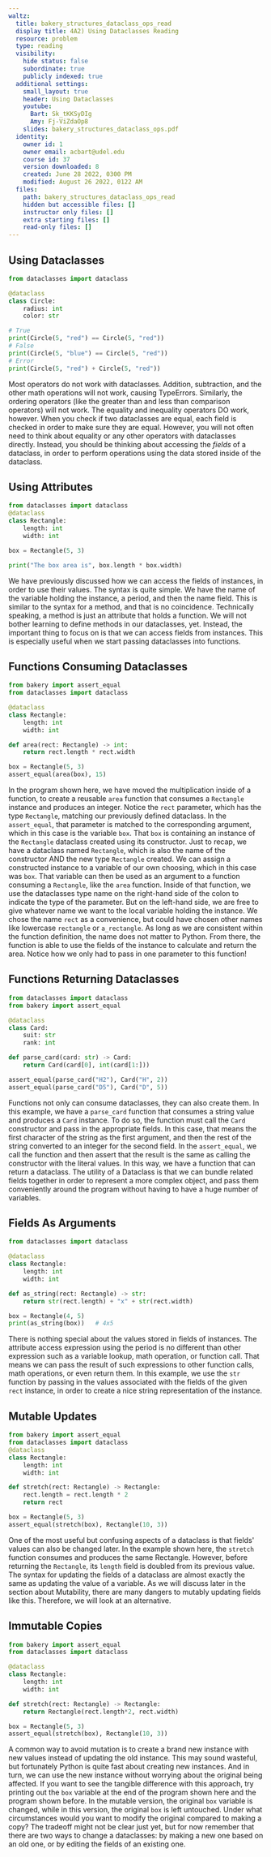 ```yaml
---
waltz:
  title: bakery_structures_dataclass_ops_read
  display title: 4A2) Using Dataclasses Reading
  resource: problem
  type: reading
  visibility:
    hide status: false
    subordinate: true
    publicly indexed: true
  additional settings:
    small_layout: true
    header: Using Dataclasses
    youtube:
      Bart: Sk_tKKSyDIg
      Amy: Fj-ViZdaOp8
    slides: bakery_structures_dataclass_ops.pdf
  identity:
    owner id: 1
    owner email: acbart@udel.edu
    course id: 37
    version downloaded: 8
    created: June 28 2022, 0300 PM
    modified: August 26 2022, 0122 AM
  files:
    path: bakery_structures_dataclass_ops_read
    hidden but accessible files: []
    instructor only files: []
    extra starting files: []
    read-only files: []
---
```

## Using Dataclasses

```python dataclass-operations
from dataclasses import dataclass

@dataclass
class Circle:
    radius: int
    color: str

# True
print(Circle(5, "red") == Circle(5, "red"))
# False
print(Circle(5, "blue") == Circle(5, "red"))
# Error
print(Circle(5, "red") + Circle(5, "red"))
```

Most operators do not work with dataclasses.
Addition, subtraction, and the other math operations will not work, causing TypeErrors.
Similarly, the ordering operators (like the greater than and less than comparison operators) will not work.
The equality and inequality operators DO work, however.
When you check if two dataclasses are equal, each field is checked in order to make sure they are equal.
However, you will not often need to think about equality or any other operators with dataclasses directly.
Instead, you should be thinking about accessing the *fields* of a dataclass, in order to perform operations using the data stored inside of the dataclass.

## Using Attributes

```python dataclass-attributes
from dataclasses import dataclass
@dataclass
class Rectangle:
    length: int
    width: int

box = Rectangle(5, 3)

print("The box area is", box.length * box.width)
```

We have previously discussed how we can access the fields of instances, in order to use their values.
The syntax is quite simple.
We have the name of the variable holding the instance, a period, and then the name field.
This is similar to the syntax for a method, and that is no coincidence.
Technically speaking, a method is just an attribute that holds a function.
We will not bother learning to define methods in our dataclasses, yet.
Instead, the important thing to focus on is that we can access fields from instances.
This is especially useful when we start passing dataclasses into functions.

## Functions Consuming Dataclasses

```python using-dataclasses
from bakery import assert_equal
from dataclasses import dataclass

@dataclass
class Rectangle:
    length: int
    width: int

def area(rect: Rectangle) -> int:
    return rect.length * rect.width

box = Rectangle(5, 3)
assert_equal(area(box), 15)
```

In the program shown here, we have moved the multiplication inside of a function, to create a reusable `area` function that consumes a `Rectangle` instance and produces an integer.
Notice the `rect` parameter, which has the type `Rectangle`, matching our previously defined dataclass.
In the `assert_equal`, that parameter is matched to the corresponding argument, which in this case is the variable `box`.
That `box` is containing an instance of the `Rectangle` dataclass created using its constructor.
Just to recap, we have a dataclass named `Rectangle`, which is also the name of the constructor AND the new type `Rectangle` created.
We can assign a constructed instance to a variable of our own choosing, which in this case was `box`.
That variable can then be used as an argument to a function consuming a `Rectangle`, like the `area` function.
Inside of that function, we use the dataclasses type name on the right-hand side of the colon to indicate the type of the parameter.
But on the left-hand side, we are free to give whatever name we want to the local variable holding the instance.
We chose the name `rect` as a convenience, but could have chosen other names like lowercase `rectangle` or `a_rectangle`.
As long as we are consistent within the function definition, the name does not matter to Python.
From there, the function is able to use the fields of the instance to calculate and return the area.
Notice how we only had to pass in one parameter to this function!

## Functions Returning Dataclasses

```python returning-dataclasses
from dataclasses import dataclass
from bakery import assert_equal

@dataclass
class Card:
    suit: str
    rank: int

def parse_card(card: str) -> Card:
    return Card(card[0], int(card[1:]))

assert_equal(parse_card("H2"), Card("H", 2))
assert_equal(parse_card("D5"), Card("D", 5))
```

Functions not only can consume dataclasses, they can also create them.
In this example, we have a `parse_card` function that consumes a string value and produces a `Card` instance.
To do so, the function must call the `Card` constructor and pass in the appropriate fields.
In this case, that means the first character of the string as the first argument, and then the rest of the string converted to an integer for the second field.
In the `assert_equal`, we call the function and then assert that the result is the same as calling the constructor with the literal values.
In this way, we have a function that can return a dataclass.
The utility of a Dataclass is that we can bundle related fields together in order to represent a more complex object, and pass them conveniently around the program without having to have a huge number of variables.

## Fields As Arguments

```python fields-as-arguments
from dataclasses import dataclass

@dataclass
class Rectangle:
    length: int
    width: int

def as_string(rect: Rectangle) -> str:
    return str(rect.length) + "x" + str(rect.width)

box = Rectangle(4, 5)
print(as_string(box))   # 4x5
```

There is nothing special about the values stored in fields of instances.
The attribute access expression using the period is no different than other expression such as a variable lookup, math operation, or function call.
That means we can pass the result of such expressions to other function calls, math operations, or even return them.
In this example, we use the `str` function by passing in the values associated with the fields of the given `rect` instance, in order to create a nice string representation of the instance.

## Mutable Updates

```python mutate-dataclass
from bakery import assert_equal
from dataclasses import dataclass
@dataclass
class Rectangle:
    length: int
    width: int

def stretch(rect: Rectangle) -> Rectangle:
    rect.length = rect.length * 2
    return rect

box = Rectangle(5, 3)
assert_equal(stretch(box), Rectangle(10, 3))
```

One of the most useful but confusing aspects of a dataclass is that fields' values can also be changed later.
In the example shown here, the `stretch` function consumes and produces the same Rectangle.
However, before returning the `Rectangle`, its `length` field is doubled from its previous value.
The syntax for updating the fields of a dataclass are almost exactly the same as updating the value of a variable.
As we will discuss later in the section about Mutability, there are many dangers to mutably updating fields like this.
Therefore, we will look at an alternative.

## Immutable Copies

```python copy-dataclass
from bakery import assert_equal
from dataclasses import dataclass

@dataclass
class Rectangle:
    length: int
    width: int

def stretch(rect: Rectangle) -> Rectangle:
    return Rectangle(rect.length*2, rect.width)

box = Rectangle(5, 3)
assert_equal(stretch(box), Rectangle(10, 3))
```

A common way to avoid mutation is to create a brand new instance with new values instead of updating the old instance.
This may sound wasteful, but fortunately Python is quite fast about creating new instances.
And in turn, we can use the new instance without worrying about the original being affected.
If you want to see the tangible difference with this approach, try printing out the `box` variable at the end of the program shown here and the program shown before.
In the mutable version, the original `box` variable is changed, while in this version, the original `box` is left untouched.
Under what circumstances would you want to modify the original compared to making a copy?
The tradeoff might not be clear just yet, but for now remember that there are two ways to change a dataclasses: by making a new one based on an old one, or by editing the fields of an existing one.